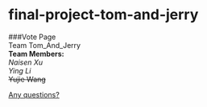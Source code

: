 # final-project-tom-and-jerry  
###Vote Page  
Team Tom_And_Jerry  
**Team Members:**  
              *Naisen Xu*  
              *Ying Li*  
              ~~Yujie Wang~~  

[Any questions?](xuna@oregonstate.edu)  